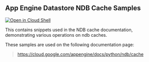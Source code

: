 ## App Engine Datastore NDB Cache Samples

[![Open in Cloud Shell][shell_img]][shell_link]

[shell_img]: http://gstatic.com/cloudssh/images/open-btn.png
[shell_link]: https://console.cloud.google.com/cloudshell/open?git_repo=https://github.com/GoogleCloudPlatform/python-docs-samples&page=editor&open_in_editor=appengine/standard/ndb/cache/README.md

This contains snippets used in the NDB cache documentation, demonstrating
various operations on ndb caches.

<!-- auto-doc-link -->
These samples are used on the following documentation page:

> https://cloud.google.com/appengine/docs/python/ndb/cache

<!-- end-auto-doc-link -->
